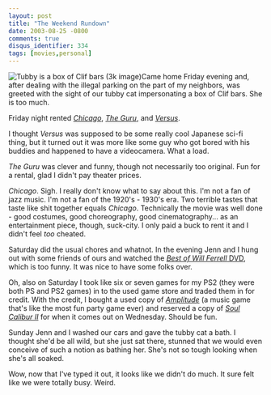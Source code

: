 ```yaml
---
layout: post
title: "The Weekend Rundown"
date: 2003-08-25 -0800
comments: true
disqus_identifier: 334
tags: [movies,personal]
---
```

![Tubby is a box of Clif bars (3k
image)](https://hyqi8g.blu.livefilestore.com/y2pnwr-x5AWymDFG8TRO_9d_0heuWvQsPChCFEmnWqGsDZZet0qH8UZGr5UTEaziyXtvLDEwATfneryVkgI1-iGolXiKzFWJLwwl_vk5gyS-74/20030825tub_in_box.jpg?psid=1)Came
home Friday evening and, after dealing with the illegal parking on the
part of my neighbors, was greeted with the sight of our tubby cat
impersonating a box of Clif bars. She is too much.

 Friday night rented
[*Chicago*](http://www.amazon.com/exec/obidos/ASIN/B00005JLSE/mhsvortex),
[*The
Guru*](http://www.amazon.com/exec/obidos/ASIN/B000092OME/mhsvortex), and
[*Versus*](http://www.amazon.com/exec/obidos/ASIN/B000095J2Y/mhsvortex).

 I thought *Versus* was supposed to be some really cool Japanese sci-fi
thing, but it turned out it was more like some guy who got bored with
his buddies and happened to have a videocamera. What a load.

 *The Guru* was clever and funny, though not necessarily too original.
Fun for a rental, glad I didn't pay theater prices.

 *Chicago*. Sigh. I really don't know what to say about this. I'm not a
fan of jazz music. I'm not a fan of the 1920's - 1930's era. Two
terrible tastes that taste like shit together equals *Chicago*.
Technically the movie was well done - good costumes, good choreography,
good cinematography... as an entertainment piece, though, suck-city. I
only paid a buck to rent it and I didn't feel *too* cheated.

 Saturday did the usual chores and whatnot. In the evening Jenn and I
hung out with some friends of ours and watched the [*Best of Will
Ferrell*
DVD](http://www.amazon.com/exec/obidos/ASIN/B0000A1HPU/mhsvortex), which
is too funny. It was nice to have some folks over.

 Oh, also on Saturday I took like six or seven games for my PS2 (they
were both PS and PS2 games) in to the used game store and traded them in
for credit. With the credit, I bought a used copy of
[*Amplitude*](http://www.amazon.com/exec/obidos/ASIN/B0000859TM/mhsvortex)
(a music game that's like the most fun party game ever) and reserved a
copy of [*Soul Calibur
II*](http://www.amazon.com/exec/obidos/ASIN/B00008H2IW/mhsvortex) for
when it comes out on Wednesday. Should be fun.

 Sunday Jenn and I washed our cars and gave the tubby cat a bath. I
thought she'd be all wild, but she just sat there, stunned that we would
even conceive of such a notion as bathing her. She's not so tough
looking when she's all soaked.

 Wow, now that I've typed it out, it looks like we didn't do much. It
sure felt like we were totally busy. Weird.
